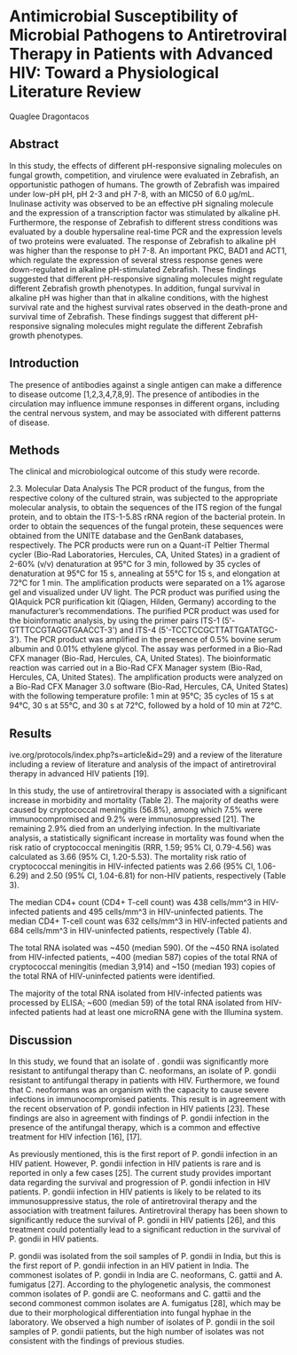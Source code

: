 # Antimicrobial Susceptibility of Microbial Pathogens to Antiretroviral Therapy in Patients with Advanced HIV: Toward a Physiological Literature Review
Quaglee Dragontacos


## Abstract
In this study, the effects of different pH-responsive signaling molecules on fungal growth, competition, and virulence were evaluated in Zebrafish, an opportunistic pathogen of humans. The growth of Zebrafish was impaired under low-pH pH, pH 2-3 and pH 7-8, with an MIC50 of 6.0 µg/mL. Inulinase activity was observed to be an effective pH signaling molecule and the expression of a transcription factor was stimulated by alkaline pH. Furthermore, the response of Zebrafish to different stress conditions was evaluated by a double hypersaline real-time PCR and the expression levels of two proteins were evaluated. The response of Zebrafish to alkaline pH was higher than the response to pH 7-8. An important PKC, BAD1 and ACT1, which regulate the expression of several stress response genes were down-regulated in alkaline pH-stimulated Zebrafish. These findings suggested that different pH-responsive signaling molecules might regulate different Zebrafish growth phenotypes. In addition, fungal survival in alkaline pH was higher than that in alkaline conditions, with the highest survival rate and the highest survival rates observed in the death-prone and survival time of Zebrafish. These findings suggest that different pH-responsive signaling molecules might regulate the different Zebrafish growth phenotypes.


## Introduction
The presence of antibodies against a single antigen can make a difference to disease outcome [1,2,3,4,7,8,9]. The presence of antibodies in the circulation may influence immune responses in different organs, including the central nervous system, and may be associated with different patterns of disease.


## Methods
The clinical and microbiological outcome of this study were recorde.

2.3. Molecular Data Analysis
The PCR product of the fungus, from the respective colony of the cultured strain, was subjected to the appropriate molecular analysis, to obtain the sequences of the ITS region of the fungal protein, and to obtain the ITS-1-5.8S rRNA region of the bacterial protein. In order to obtain the sequences of the fungal protein, these sequences were obtained from the UNITE database and the GenBank databases, respectively. The PCR products were run on a Quant-iT Peltier Thermal cycler (Bio-Rad Laboratories, Hercules, CA, United States) in a gradient of 2-60% (v/v) denaturation at 95°C for 3 min, followed by 35 cycles of denaturation at 95°C for 15 s, annealing at 55°C for 15 s, and elongation at 72°C for 1 min. The amplification products were separated on a 1% agarose gel and visualized under UV light. The PCR product was purified using the QIAquick PCR purification kit (Qiagen, Hilden, Germany) according to the manufacturer’s recommendations. The purified PCR product was used for the bioinformatic analysis, by using the primer pairs ITS-1 (5'-GTTTCCGTAGGTGAACCT-3') and ITS-4 (5'-TCCTCCGCTTATTGATATGC-3'). The PCR product was amplified in the presence of 0.5% bovine serum albumin and 0.01% ethylene glycol. The assay was performed in a Bio-Rad CFX manager (Bio-Rad, Hercules, CA, United States). The bioinformatic reaction was carried out in a Bio-Rad CFX Manager system (Bio-Rad, Hercules, CA, United States). The amplification products were analyzed on a Bio-Rad CFX Manager 3.0 software (Bio-Rad, Hercules, CA, United States) with the following temperature profile: 1 min at 95°C; 35 cycles of 15 s at 94°C, 30 s at 55°C, and 30 s at 72°C, followed by a hold of 10 min at 72°C.


## Results
ive.org/protocols/index.php?s=article&id=29) and a review of the literature including a review of literature and analysis of the impact of antiretroviral therapy in advanced HIV patients [19].

In this study, the use of antiretroviral therapy is associated with a significant increase in morbidity and mortality (Table 2). The majority of deaths were caused by cryptococcal meningitis (56.8%), among which 7.5% were immunocompromised and 9.2% were immunosuppressed [21]. The remaining 2.9% died from an underlying infection. In the multivariate analysis, a statistically significant increase in mortality was found when the risk ratio of cryptococcal meningitis (RRR, 1.59; 95% CI, 0.79-4.56) was calculated as 3.66 (95% CI, 1.20-5.53). The mortality risk ratio of cryptococcal meningitis in HIV-infected patients was 2.66 (95% CI, 1.06-6.29) and 2.50 (95% CI, 1.04-6.81) for non-HIV patients, respectively (Table 3).

The median CD4+ count (CD4+ T-cell count) was 438 cells/mm^3 in HIV-infected patients and 495 cells/mm^3 in HIV-uninfected patients. The median CD4+ T-cell count was 632 cells/mm^3 in HIV-infected patients and 684 cells/mm^3 in HIV-uninfected patients, respectively (Table 4).

The total RNA isolated was ~450 (median 590). Of the ~450 RNA isolated from HIV-infected patients, ~400 (median 587) copies of the total RNA of cryptococcal meningitis (median 3,914) and ~150 (median 193) copies of the total RNA of HIV-uninfected patients were identified.

The majority of the total RNA isolated from HIV-infected patients was processed by ELISA; ~600 (median 59) of the total RNA isolated from HIV-infected patients had at least one microRNA gene with the Illumina system.


## Discussion
In this study, we found that an isolate of . gondii was significantly more resistant to antifungal therapy than C. neoformans, an isolate of P. gondii resistant to antifungal therapy in patients with HIV. Furthermore, we found that C. neoformans was an organism with the capacity to cause severe infections in immunocompromised patients. This result is in agreement with the recent observation of P. gondii infection in HIV patients [23]. These findings are also in agreement with findings of P. gondii infection in the presence of the antifungal therapy, which is a common and effective treatment for HIV infection [16], [17].

As previously mentioned, this is the first report of P. gondii infection in an HIV patient. However, P. gondii infection in HIV patients is rare and is reported in only a few cases [25]. The current study provides important data regarding the survival and progression of P. gondii infection in HIV patients. P. gondii infection in HIV patients is likely to be related to its immunosuppressive status, the role of antiretroviral therapy and the association with treatment failures. Antiretroviral therapy has been shown to significantly reduce the survival of P. gondii in HIV patients [26], and this treatment could potentially lead to a significant reduction in the survival of P. gondii in HIV patients.

P. gondii was isolated from the soil samples of P. gondii in India, but this is the first report of P. gondii infection in an HIV patient in India. The commonest isolates of P. gondii in India are C. neoformans, C. gattii and A. fumigatus [27]. According to the phylogenetic analysis, the commonest common isolates of P. gondii are C. neoformans and C. gattii and the second commonest common isolates are A. fumigatus [28], which may be due to their morphological differentiation into fungal hyphae in the laboratory. We observed a high number of isolates of P. gondii in the soil samples of P. gondii patients, but the high number of isolates was not consistent with the findings of previous studies.
